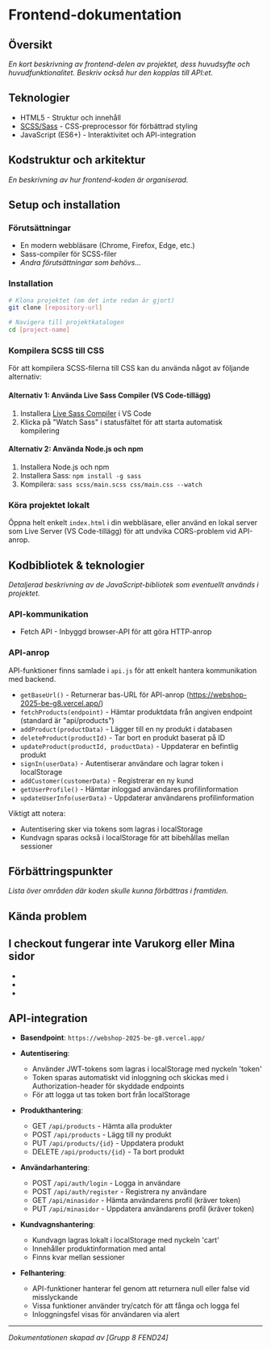 # Frontend-dokumentation

## Översikt
*En kort beskrivning av frontend-delen av projektet, dess huvudsyfte och huvudfunktionalitet. Beskriv också hur den kopplas till API:et.*

## Teknologier

- HTML5 - Struktur och innehåll
- [SCSS/Sass](https://sass-lang.com/) - CSS-preprocessor för förbättrad styling
- JavaScript (ES6+) - Interaktivitet och API-integration


## Kodstruktur och arkitektur
*En beskrivning av hur frontend-koden är organiserad.*


## Setup och installation

### Förutsättningar
- En modern webbläsare (Chrome, Firefox, Edge, etc.)
- Sass-compiler för SCSS-filer
- *Andra förutsättningar som behövs...*

### Installation
```bash
# Klona projektet (om det inte redan är gjort)
git clone [repository-url]

# Navigera till projektkatalogen
cd [project-name]
```

### Kompilera SCSS till CSS
För att kompilera SCSS-filerna till CSS kan du använda något av följande alternativ:

#### Alternativ 1: Använda Live Sass Compiler (VS Code-tillägg)
1. Installera [Live Sass Compiler](https://marketplace.visualstudio.com/items?itemName=ritwickdey.live-sass) i VS Code
2. Klicka på "Watch Sass" i statusfältet för att starta automatisk kompilering

#### Alternativ 2: Använda Node.js och npm
1. Installera Node.js och npm
2. Installera Sass: `npm install -g sass`
3. Kompilera: `sass scss/main.scss css/main.css --watch`

### Köra projektet lokalt
Öppna helt enkelt `index.html` i din webbläsare, eller använd en lokal server som Live Server (VS Code-tillägg) för att undvika CORS-problem vid API-anrop.

## Kodbibliotek & teknologier
*Detaljerad beskrivning av de JavaScript-bibliotek som eventuellt används i projektet.*

### API-kommunikation
- Fetch API - Inbyggd browser-API för att göra HTTP-anrop

### API-anrop
API-funktioner finns samlade i `api.js` för att enkelt hantera kommunikation med backend.

- `getBaseUrl()` - Returnerar bas-URL för API-anrop (https://webshop-2025-be-g8.vercel.app/)
- `fetchProducts(endpoint)` - Hämtar produktdata från angiven endpoint (standard är "api/products")
- `addProduct(productData)` - Lägger till en ny produkt i databasen
- `deleteProduct(productId)` - Tar bort en produkt baserat på ID
- `updateProduct(productId, productData)` - Uppdaterar en befintlig produkt
- `signIn(userData)` - Autentiserar användare och lagrar token i localStorage
- `addCustomer(customerData)` - Registrerar en ny kund
- `getUserProfile()` - Hämtar inloggad användares profilinformation
- `updateUserInfo(userData)` - Uppdaterar användarens profilinformation

Viktigt att notera:
- Autentisering sker via tokens som lagras i localStorage
- Kundvagn sparas också i localStorage för att bibehållas mellan sessioner

## Förbättringspunkter
*Lista över områden där koden skulle kunna förbättras i framtiden.*

## Kända problem
I checkout fungerar inte Varukorg eller Mina sidor
-
-
-
-
## API-integration

- **Basendpoint**: `https://webshop-2025-be-g8.vercel.app/`

- **Autentisering**: 
  - Använder JWT-tokens som lagras i localStorage med nyckeln 'token'
  - Token sparas automatiskt vid inloggning och skickas med i Authorization-header för skyddade endpoints
  - För att logga ut tas token bort från localStorage

- **Produkthantering**:
  - GET `/api/products` - Hämta alla produkter
  - POST `/api/products` - Lägg till ny produkt
  - PUT `/api/products/{id}` - Uppdatera produkt
  - DELETE `/api/products/{id}` - Ta bort produkt

- **Användarhantering**:
  - POST `/api/auth/login` - Logga in användare
  - POST `/api/auth/register` - Registrera ny användare
  - GET `/api/minasidor` - Hämta användarens profil (kräver token)
  - PUT `/api/minasidor` - Uppdatera användarens profil (kräver token)

- **Kundvagnshantering**:
  - Kundvagn lagras lokalt i localStorage med nyckeln 'cart'
  - Innehåller produktinformation med antal
  - Finns kvar mellan sessioner

- **Felhantering**: 
  - API-funktioner hanterar fel genom att returnera null eller false vid misslyckande
  - Vissa funktioner använder try/catch för att fånga och logga fel
  - Inloggningsfel visas för användaren via alert

---

*Dokumentationen skapad av [Grupp 8 FEND24]*

